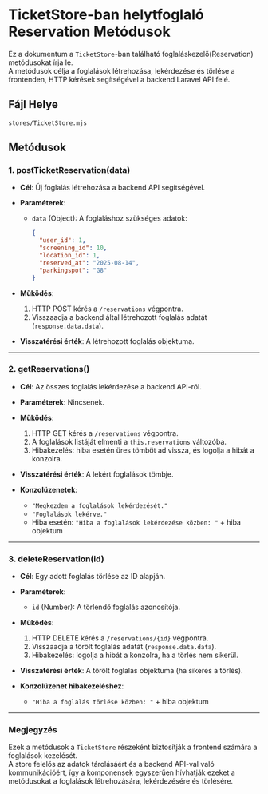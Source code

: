 # TicketStore-ban helytfoglaló Reservation Metódusok

Ez a dokumentum a `TicketStore`-ban található foglaláskezelő(Reservation) metódusokat írja le.  
A metódusok célja a foglalások létrehozása, lekérdezése és törlése a frontenden, HTTP kérések segítségével a backend Laravel API felé.

## Fájl Helye

`stores/TicketStore.mjs`

## Metódusok

### 1. postTicketReservation(data)

- **Cél**: Új foglalás létrehozása a backend API segítségével.
- **Paraméterek**:
  - `data` (Object): A foglaláshoz szükséges adatok:
    ```json
    {
      "user_id": 1,
      "screening_id": 10,
      "location_id": 1,
      "reserved_at": "2025-08-14",
      "parkingspot": "G8"
    }
    ```
- **Működés**:
  1. HTTP POST kérés a `/reservations` végpontra.
  2. Visszaadja a backend által létrehozott foglalás adatát (`response.data.data`).

- **Visszatérési érték**: A létrehozott foglalás objektuma.

---

### 2. getReservations()

- **Cél**: Az összes foglalás lekérdezése a backend API-ról.
- **Paraméterek**: Nincsenek.
- **Működés**:
  1. HTTP GET kérés a `/reservations` végpontra.
  2. A foglalások listáját elmenti a `this.reservations` változóba.
  3. Hibakezelés: hiba esetén üres tömböt ad vissza, és logolja a hibát a konzolra.

- **Visszatérési érték**: A lekért foglalások tömbje.

- **Konzolüzenetek**:
  - `"Megkezdem a foglalások lekérdezését."`
  - `"Foglalások lekérve."`
  - Hiba esetén: `"Hiba a foglalások lekérdezése közben: "` + hiba objektum

---

### 3. deleteReservation(id)

- **Cél**: Egy adott foglalás törlése az ID alapján.
- **Paraméterek**:
  - `id` (Number): A törlendő foglalás azonosítója.
- **Működés**:
  1. HTTP DELETE kérés a `/reservations/{id}` végpontra.
  2. Visszaadja a törölt foglalás adatát (`response.data.data`).
  3. Hibakezelés: logolja a hibát a konzolra, ha a törlés nem sikerül.

- **Visszatérési érték**: A törölt foglalás objektuma (ha sikeres a törlés).

- **Konzolüzenet hibakezeléshez**:
  - `"Hiba a foglalás törlése közben: "` + hiba objektum

---

### Megjegyzés

Ezek a metódusok a `TicketStore` részeként biztosítják a frontend számára a foglalások kezelését.  
A store felelős az adatok tárolásáért és a backend API-val való kommunikációért, így a komponensek egyszerűen hívhatják ezeket a metódusokat a foglalások létrehozására, lekérdezésére és törlésére.
